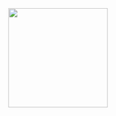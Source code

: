 <img src="ttps://github-readme-stats.vercel.app/api?username=DestinyEndless&show_icons=true&theme=buefy&include_all_commits=true&count_public=true" height=200em/>

